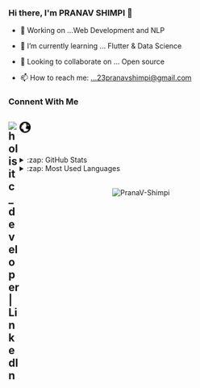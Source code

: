 ### Hi there, I'm PRANAV SHIMPI 👋
- 🔭 Working on ...Web Development and NLP
- 🌱 I’m currently learning ... Flutter & Data Science
- 👯 Looking to collaborate on ... Open source 


- 📫 How to reach me: ...23pranavshimpi@gmail.com 

### Connent With Me 
[<img align="left" alt="holisitc_developer | LinkedIn" width="22px" src="https://cdn.jsdelivr.net/npm/simple-icons@v3/icons/linkedin.svg" />][linkedin]
[<img align="left" alt="holisitc_developer" width="22px" src="https://raw.githubusercontent.com/iconic/open-iconic/master/svg/globe.svg" />][website]
<br />
<br />
---
<details>
  <summary>:zap: GitHub Stats</summary>
  <img align="left" alt="PranaV's GitHub Stats" src="https://github-readme-stats.vercel.app/api?username=PranaV-Shimpi&show_icons=true&hide_border=true" />

</details>


<details>
  <summary>:zap: Most Used Languages</summary>

<img align="left" alt="PranaV's GitHub Top Languages" src="https://github-readme-stats.vercel.app/api/top-langs/?username=PranaV-Shimpi" />

[website]: https://biotree.now.sh/pranavshimpi/
[linkedin]: https://www.linkedin.com/in/pranav-shimpi/

</details>
<br />
<p align="center"> <img src="https://komarev.com/ghpvc/?username=PranaV-Shimpi" alt="PranaV-Shimpi" /> </p>
